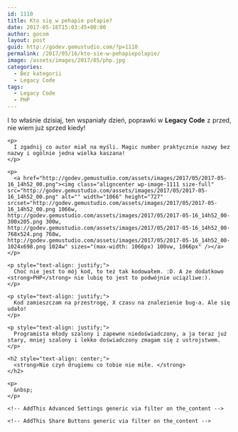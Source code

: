 ```yaml
---
id: 1110
title: Kto się w pehapie połapie?
date: 2017-05-16T15:03:45+00:00
author: gocom
layout: post
guid: http://godev.gemustudio.com/?p=1110
permalink: /2017/05/16/kto-sie-w-pehapiepolapie/
image: /assets/images/2017/05/php.jpg
categories:
  - Bez kategorii
  - Legacy Code
tags:
  - Legacy Code
  - PHP
---
```

<div id="dslc-theme-content">
  <div id="dslc-theme-content-inner">
    <p style="text-align: justify;">
      I to właśnie dzisiaj, ten wspaniały dzień, poprawki w <strong>Legacy Code</strong> z przed, nie wiem już sprzed kiedy!
    </p>
    
    <p>
      I zgadnij co autor miał na myśli. Magic number praktycznie nazwy bez nazwy i ogólnie jedna wielka kaszana!
    </p>
    
    <p>
      <a href="http://godev.gemustudio.com/assets/images/2017/05/2017-05-16_14h52_00.png"><img class="aligncenter wp-image-1111 size-full" src="http://godev.gemustudio.com/assets/images/2017/05/2017-05-16_14h52_00.png" alt="" width="1066" height="727" srcset="http://godev.gemustudio.com/assets/images/2017/05/2017-05-16_14h52_00.png 1066w, http://godev.gemustudio.com/assets/images/2017/05/2017-05-16_14h52_00-300x205.png 300w, http://godev.gemustudio.com/assets/images/2017/05/2017-05-16_14h52_00-768x524.png 768w, http://godev.gemustudio.com/assets/images/2017/05/2017-05-16_14h52_00-1024x698.png 1024w" sizes="(max-width: 1066px) 100vw, 1066px" /></a>
    </p>
    
    <p style="text-align: justify;">
      Choć nie jest to mój kod, to też tak kodowałem. :D. A że dodatkowo <strong>PHP</strong> nie lubię to jest to podwójnie uciążliwe:).
    </p>
    
    <p style="text-align: justify;">
      Kod zamieszczam na przestrogę, X czasu na znalezienie bug-a. Ale się udało!
    </p>
    
    <p style="text-align: justify;">
      Programista młody szalony i zapewne niedoświadczony, a ja teraz już stary, mniej szalony i lekko doświadczony zmagam się z ustrojstwem.
    </p>
    
    <h2 style="text-align: center;">
      <strong>Nie czyń drugiemu co tobie nie miłe. </strong>
    </h2>
    
    <p>
      &nbsp;
    </p>
    
    <!-- AddThis Advanced Settings generic via filter on the_content -->
    
    <!-- AddThis Share Buttons generic via filter on the_content -->
  </div>
</div>